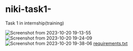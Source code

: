 # niki-task1-
Task 1 in internship(training)


![Screenshot from 2023-10-20 19-13-55](https://github.com/Kalaivani-selvi/niki-task1-/assets/131773154/bbbd8a45-74aa-49b8-8e1d-a6de1a4ebcf5)
![Screenshot from 2023-10-20 19-24-09](https://github.com/Kalaivani-selvi/niki-task1-/assets/131773154/57e35665-46b6-4c79-96c8-a6b1faeea0d7)
![Screenshot from 2023-10-20 19-38-06](https://github.com/Kalaivani-selvi/niki-task1-/assets/131773154/8a84dab3-9397-41d2-b284-13b1def4c56a)
[requirements.txt](https://github.com/Kalaivani-selvi/niki-task1-/files/13055218/requirements.txt)

